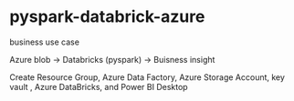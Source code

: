 # pyspark-databrick-azure

business use case

Azure blob -> Databricks (pyspark)  -> Buisness insight

Create Resource Group,  Azure Data Factory, Azure Storage Account, key vault  , Azure DataBricks, and Power BI Desktop
